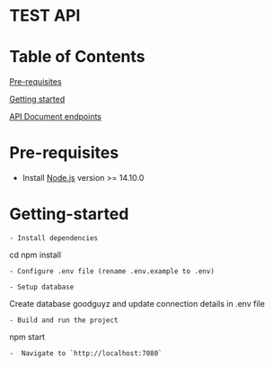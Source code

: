 # TEST API

# Table of Contents
[Pre-requisites](#Pre-requisites)

[Getting started](#Getting-started)

[API Document endpoints](#API-endpoints)

# Pre-requisites
- Install [Node.js](https://nodejs.org/en/) version >= 14.10.0

# Getting-started
```
- Install dependencies
```
cd <project-name>
npm install
```
- Configure .env file (rename .env.example to .env)

- Setup database
```
Create database goodguyz and update connection details in .env file
```
- Build and run the project
```
npm start
```
-  Navigate to `http://localhost:7080`

